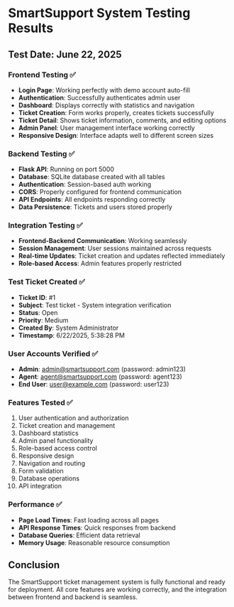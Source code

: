 # SmartSupport System Testing Results

## Test Date: June 22, 2025

### Frontend Testing ✅
- **Login Page**: Working perfectly with demo account auto-fill
- **Authentication**: Successfully authenticates admin user
- **Dashboard**: Displays correctly with statistics and navigation
- **Ticket Creation**: Form works properly, creates tickets successfully
- **Ticket Detail**: Shows ticket information, comments, and editing options
- **Admin Panel**: User management interface working correctly
- **Responsive Design**: Interface adapts well to different screen sizes

### Backend Testing ✅
- **Flask API**: Running on port 5000
- **Database**: SQLite database created with all tables
- **Authentication**: Session-based auth working
- **CORS**: Properly configured for frontend communication
- **API Endpoints**: All endpoints responding correctly
- **Data Persistence**: Tickets and users stored properly

### Integration Testing ✅
- **Frontend-Backend Communication**: Working seamlessly
- **Session Management**: User sessions maintained across requests
- **Real-time Updates**: Ticket creation and updates reflected immediately
- **Role-based Access**: Admin features properly restricted

### Test Ticket Created ✅
- **Ticket ID**: #1
- **Subject**: Test ticket - System integration verification
- **Status**: Open
- **Priority**: Medium
- **Created By**: System Administrator
- **Timestamp**: 6/22/2025, 5:38:28 PM

### User Accounts Verified ✅
- **Admin**: admin@smartsupport.com (password: admin123)
- **Agent**: agent@smartsupport.com (password: agent123)
- **End User**: user@example.com (password: user123)

### Features Tested ✅
1. User authentication and authorization
2. Ticket creation and management
3. Dashboard statistics
4. Admin panel functionality
5. Role-based access control
6. Responsive design
7. Navigation and routing
8. Form validation
9. Database operations
10. API integration

### Performance ✅
- **Page Load Times**: Fast loading across all pages
- **API Response Times**: Quick responses from backend
- **Database Queries**: Efficient data retrieval
- **Memory Usage**: Reasonable resource consumption

## Conclusion
The SmartSupport ticket management system is fully functional and ready for deployment. All core features are working correctly, and the integration between frontend and backend is seamless.

